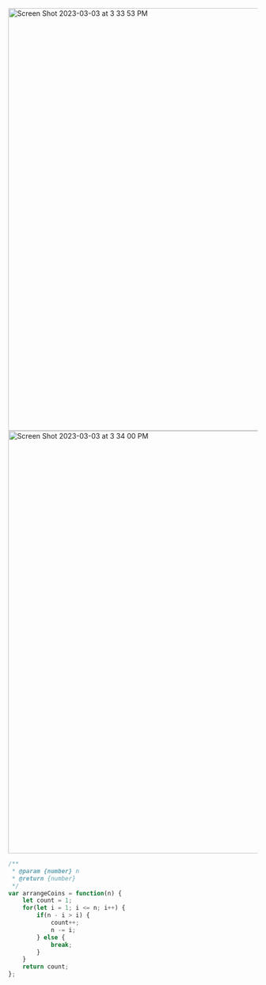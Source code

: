 <img width="854" alt="Screen Shot 2023-03-03 at 3 33 53 PM" src="https://user-images.githubusercontent.com/37787994/222833446-87322435-0ac7-47b2-92d5-8e4477b18efc.png">
<img width="854" alt="Screen Shot 2023-03-03 at 3 34 00 PM" src="https://user-images.githubusercontent.com/37787994/222833478-69b55c0a-c266-4fe2-a9df-f80a99a6fe53.png">


```js
/**
 * @param {number} n
 * @return {number}
 */
var arrangeCoins = function(n) {
    let count = 1;
    for(let i = 1; i <= n; i++) {
        if(n - i > i) {
            count++;
            n -= i;
        } else {
            break;
        }
    }
    return count;
};
```

